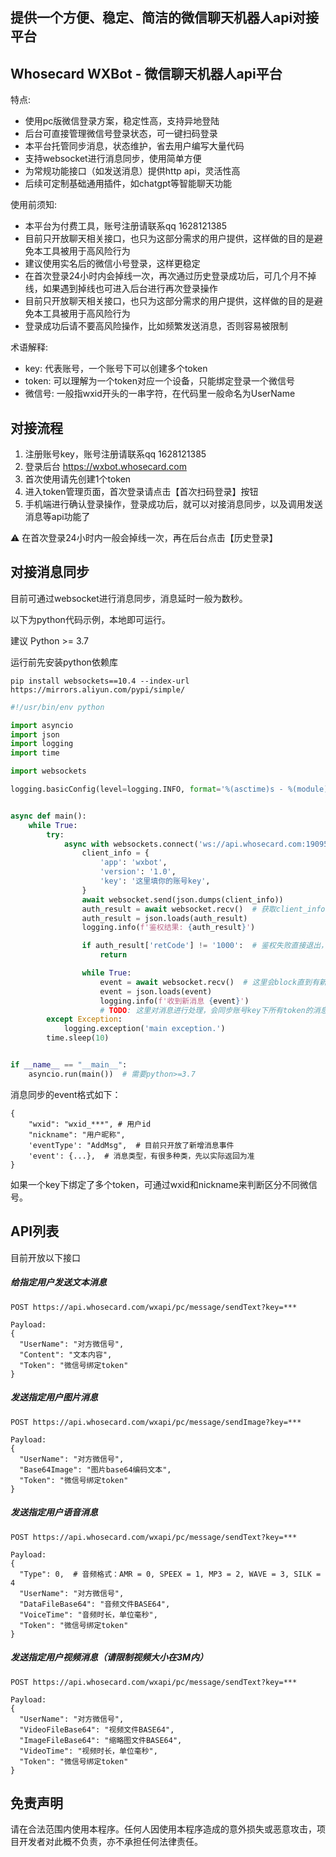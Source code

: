## 提供一个方便、稳定、简洁的微信聊天机器人api对接平台

## Whosecard WXBot - 微信聊天机器人api平台

特点:

* 使用pc版微信登录方案，稳定性高，支持异地登陆
* 后台可直接管理微信号登录状态，可一键扫码登录
* 本平台托管同步消息，状态维护，省去用户编写大量代码
* 支持websocket进行消息同步，使用简单方便
* 为常规功能接口（如发送消息）提供http api，灵活性高
* 后续可定制基础通用插件，如chatgpt等智能聊天功能

使用前须知:

* 本平台为付费工具，账号注册请联系qq 1628121385
* 目前只开放聊天相关接口，也只为这部分需求的用户提供，这样做的目的是避免本工具被用于高风险行为
* 建议使用实名后的微信小号登录，这样更稳定
* 在首次登录24小时内会掉线一次，再次通过历史登录成功后，可几个月不掉线，如果遇到掉线也可进入后台进行再次登录操作
* 目前只开放聊天相关接口，也只为这部分需求的用户提供，这样做的目的是避免本工具被用于高风险行为
* 登录成功后请不要高风险操作，比如频繁发送消息，否则容易被限制

术语解释:
* key: 代表账号，一个账号下可以创建多个token
* token: 可以理解为一个token对应一个设备，只能绑定登录一个微信号
* 微信号: 一般指wxid开头的一串字符，在代码里一般命名为UserName


## 对接流程

1. 注册账号key，账号注册请联系qq 1628121385
2. 登录后台 https://wxbot.whosecard.com
3. 首次使用请先创建1个token
4. 进入token管理页面，首次登录请点击【首次扫码登录】按钮
5. 手机端进行确认登录操作，登录成功后，就可以对接消息同步，以及调用发送消息等api功能了

⚠️ 在首次登录24小时内一般会掉线一次，再在后台点击【历史登录】

## 对接消息同步

目前可通过websocket进行消息同步，消息延时一般为数秒。

以下为python代码示例，本地即可运行。

建议 Python >= 3.7

运行前先安装python依赖库
```
pip install websockets==10.4 --index-url https://mirrors.aliyun.com/pypi/simple/
```

```Python
#!/usr/bin/env python

import asyncio
import json
import logging
import time

import websockets

logging.basicConfig(level=logging.INFO, format='%(asctime)s - %(module)s - %(levelname)s - %(message)s')


async def main():
    while True:
        try:
            async with websockets.connect('ws://api.whosecard.com:19095') as websocket:
                client_info = {
                    'app': 'wxbot',
                    'version': '1.0',
                    'key': '这里填你的账号key',
                }
                await websocket.send(json.dumps(client_info))
                auth_result = await websocket.recv()  # 获取client_info鉴权结果，只有鉴权成功后才能同步
                auth_result = json.loads(auth_result)
                logging.info(f'鉴权结果: {auth_result}')

                if auth_result['retCode'] != '1000':  # 鉴权失败直接退出，不要重试
                    return

                while True:
                    event = await websocket.recv()  # 这里会block直到有新消息
                    event = json.loads(event)
                    logging.info(f'收到新消息 {event}')
                    # TODO: 这里对消息进行处理，会同步账号key下所有token的消息
        except Exception:
            logging.exception('main exception.')
        time.sleep(10)


if __name__ == "__main__":
    asyncio.run(main())  # 需要python>=3.7
```

消息同步的event格式如下：
```
{
    "wxid": "wxid_***", # 用户id
    "nickname": "用户昵称",
    'eventType': "AddMsg",  # 目前只开放了新增消息事件
    'event': {...},  # 消息类型，有很多种类，先以实际返回为准
}
```
如果一个key下绑定了多个token，可通过wxid和nickname来判断区分不同微信号。

## API列表

目前开放以下接口

##### 给指定用户发送文本消息
```
POST https://api.whosecard.com/wxapi/pc/message/sendText?key=***

Payload:
{
  "UserName": "对方微信号",
  "Content": "文本内容",
  "Token": "微信号绑定token"
}
```

##### 发送指定用户图片消息
```
POST https://api.whosecard.com/wxapi/pc/message/sendImage?key=***

Payload:
{
  "UserName": "对方微信号",
  "Base64Image": "图片base64编码文本",
  "Token": "微信号绑定token"
}
```

##### 发送指定用户语音消息
```
POST https://api.whosecard.com/wxapi/pc/message/sendText?key=***

Payload:
{
  "Type": 0,  # 音频格式：AMR = 0, SPEEX = 1, MP3 = 2, WAVE = 3, SILK = 4
  "UserName": "对方微信号",
  "DataFileBase64": "音频文件BASE64",
  "VoiceTime": "音频时长，单位毫秒",
  "Token": "微信号绑定token"
}
```

##### 发送指定用户视频消息（请限制视频大小在3M内）
```
POST https://api.whosecard.com/wxapi/pc/message/sendText?key=***

Payload:
{
  "UserName": "对方微信号",
  "VideoFileBase64": "视频文件BASE64",
  "ImageFileBase64": "缩略图文件BASE64",
  "VideoTime": "视频时长，单位毫秒",
  "Token": "微信号绑定token"
}
```

## 免责声明

请在合法范围内使用本程序。任何人因使用本程序造成的意外损失或恶意攻击，项目开发者对此概不负责，亦不承担任何法律责任。
